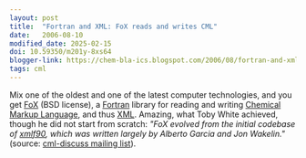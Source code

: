 ```yaml
---
layout: post
title:  "Fortran and XML: FoX reads and writes CML"
date:   2006-08-10
modified_date: 2025-02-15
doi: 10.59350/m201y-8xs64
blogger-link: https://chem-bla-ics.blogspot.com/2006/08/fortran-and-xml-fox-reads-and-writes.html
tags: cml
---
```


Mix one of the oldest and one of the latest computer technologies, and you get [FoX](http://www.uszla.me.uk/software/FoX.html)
(BSD license), a [Fortran](http://en.wikipedia.org/wiki/Fortran) library for reading and writing [Chemical Markup Language](http://www.xml-cml.org/),
and thus [XML](http://www.w3.org/XML/). Amazing, what Toby White achieved, though he did not start from scratch:
*"FoX evolved from the initial codebase of [xmlf90](http://lcdx00.wm.lc.ehu.es/ag/xml/), which was written largely by Alberto
Garcia and Jon Wakelin."* (source: [cml-discuss mailing list](http://sourceforge.net/mailarchive/forum.php?forum=cml-discuss)).
